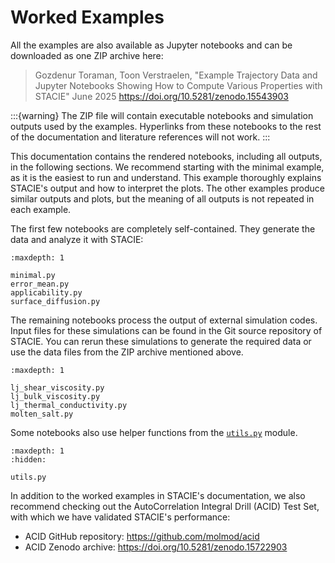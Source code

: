 # Worked Examples

All the examples are also available as Jupyter notebooks and can be downloaded as one ZIP archive here:

> Gozdenur Toraman, Toon Verstraelen,
> "Example Trajectory Data and Jupyter Notebooks Showing How to Compute Various Properties with STACIE"
> June 2025
> <https://doi.org/10.5281/zenodo.15543903>

:::{warning}
The ZIP file will contain executable notebooks and simulation outputs used by the examples.
Hyperlinks from these notebooks to the rest of the documentation
and literature references will not work.
:::

This documentation contains the rendered notebooks, including all outputs, in the following sections.
We recommend starting with the minimal example, as it is the easiest to run and understand.
This example thoroughly explains STACIE's output and how to interpret the plots.
The other examples produce similar outputs and plots,
but the meaning of all outputs is not repeated in each example.

The first few notebooks are completely self-contained.
They generate the data and analyze it with STACIE:

```{toctree}
:maxdepth: 1

minimal.py
error_mean.py
applicability.py
surface_diffusion.py
```

The remaining notebooks process the output of external simulation codes.
Input files for these simulations can be found in the Git source repository of STACIE.
You can rerun these simulations to generate the required data
or use the data files from the ZIP archive mentioned above.

```{toctree}
:maxdepth: 1

lj_shear_viscosity.py
lj_bulk_viscosity.py
lj_thermal_conductivity.py
molten_salt.py
```

Some notebooks also use helper functions from the [`utils.py`](utils.py) module.

```{toctree}
:maxdepth: 1
:hidden:

utils.py
```

In addition to the worked examples in STACIE's documentation,
we also recommend checking out the AutoCorrelation Integral Drill (ACID) Test Set,
with which we have validated STACIE's performance:

- ACID GitHub repository: <https://github.com/molmod/acid>
- ACID Zenodo archive: <https://doi.org/10.5281/zenodo.15722903>
